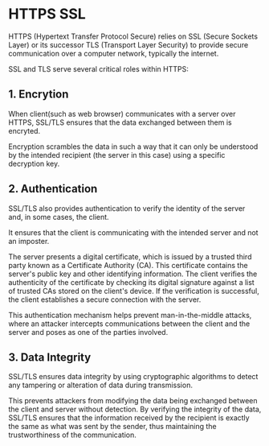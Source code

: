 # HTTPS SSL

HTTPS (Hypertext Transfer Protocol Secure) relies on SSL (Secure Sockets Layer) or its successor TLS (Transport Layer Security) to provide secure communication over a computer network, typically the internet.

SSL and TLS serve several critical roles within HTTPS:

## 1. Encrytion

When client(such as web browser) communicates with a server over HTTPS, SSL/TLS ensures that the data exchanged between them is encryted.

Encryption scrambles the data in such a way that it can only be understood by the intended recipient (the server in this case) using a specific decryption key.

## 2. Authentication

SSL/TLS also provides authentication to verify the identity of the server and, in some cases, the client.

It ensures that the client is communicating with the intended server and not an imposter.

The server presents a digital certificate, which is issued by a trusted third party known as a Certificate Authority (CA). This certificate contains the server's public key and other identifying information. The client verifies the authenticity of the certificate by checking its digital signature against a list of trusted CAs stored on the client's device. If the verification is successful, the client establishes a secure connection with the server.

This authentication mechanism helps prevent man-in-the-middle attacks, where an attacker intercepts communications between the client and the server and poses as one of the parties involved.

## 3. Data Integrity

SSL/TLS ensures data integrity by using cryptographic algorithms to detect any tampering or alteration of data during transmission.

This prevents attackers from modifying the data being exchanged between the client and server without detection. By verifying the integrity of the data, SSL/TLS ensures that the information received by the recipient is exactly the same as what was sent by the sender, thus maintaining the trustworthiness of the communication.
